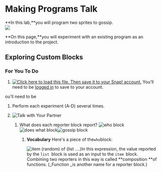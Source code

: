 # Making Programs Talk

**In this lab,**you will program two sprites to gossip.  
![](http://bjc.edc.org/bjc-r/img/1-introduction/U1ImageVideoAddendum_img/U1L2-Gossip.gif)

**On this page,**you will experiment with an existing program as an introduction to the project.

## Exploring Custom Blocks

### For You To Do

1. [![](http://bjc.edc.org/bjc-r/img/icons/load-save.png "Click here to load this file. Then save it to your Snap! account.")](http://snap.berkeley.edu/snapsource/snap.html#open:http://bjc.edc.org/bjc-r/prog/1-introduction/U1L2-Gossip.xml) You'll need to be [logged in](http://bjc.edc.org/bjc-r/cur/programming/1-introduction/1-building-an-app/1-creating-a-snap-account.html?topic=nyc_bjc%2F1-intro-loops.topic&course=bjc4nyc.html&novideo&noassignment#login) to save to your account.

ou'll need to be

1. Perform each experiment \(A-D\) several times.
2. ![](http://bjc.edc.org/bjc-r/img/icons/talk-with-your-partner.png "Talk with Your Partner")

   1. What does each reporter block report? ![](http://bjc.edc.org/bjc-r/img/1-introduction/who.png "who block")![](http://bjc.edc.org/bjc-r/img/1-introduction/does-what.png "does what block")![](http://bjc.edc.org/bjc-r/img/1-introduction/gossip.png "gossip block")
      1. **Vocabulary** Here's a piece of the`who`block:

         ![](http://bjc.edc.org/bjc-r/img/1-introduction/composition.png "item \(random\) of \(list ....\)")In this expression, the value reported by the `list `block is used as an input to the `item `block. Combining two reporters in this way is called **composition **of functions. \(_Function _is another name for a reporter block.\)




